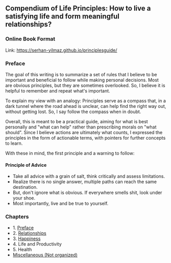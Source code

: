## Compendium of Life Principles: How to live a satisfying life and form meaningful relationships?

### Online Book Format
Link: https://serhan-yilmaz.github.io/principlesguide/

### Preface

The goal of this writing is to summarize a set of rules that I believe to be important and beneficial to follow while making personal decisions. Most are obvious principles, but they are sometimes overlooked. So, I believe it is helpful to remember and repeat what's important. 

To explain my view with an analogy: Principles serve as a compass that, in a dark tunnel where the road ahead is unclear, can help find the right way out, without getting lost. So, I say follow the compass when in doubt. 

Overall, this is meant to be a practical guide, aiming for what is best personally and "what can help" rather than prescribing morals on "what should". Since I believe actions are ultimately what counts, I expressed the principles in the form of actionable terms, with pointers for further concepts to learn. 

With these in mind, the first principle and a warning to follow: 

#### Principle of Advice

- Take all advice with a grain of salt, think critically and assess limitations.
- Realize there is no single answer, multiple paths can reach the same destination.
- But, don't ignore what is obvious. If everywhere smells shit, look under your shoe. 
- Most importantly, live and be true to yourself.

### Chapters
- 1\. [Preface](README.md)
- 2\. [Relationships](02-relationships.md)
- 3\. [Happiness](03-happiness.md)
- 4\. Life and Productivity
- 5\. Health
- [Miscellaneous (Not organized)](remaining.md)  
